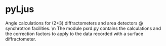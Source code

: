 # pyLjus
Angle calculations for (2+3) diffractometers and area detectors @ synchrotron facilities. \n
The module pxrd.py contains the calculations and the correction factors to apply to the data recorded with a surface diffractometer.
